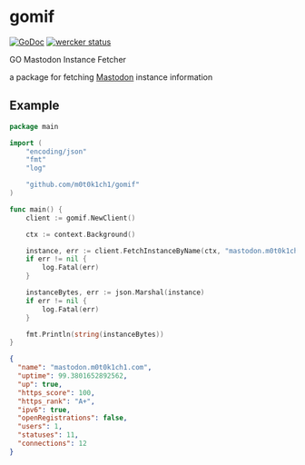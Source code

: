 # gomif

[![GoDoc](https://godoc.org/github.com/m0t0k1ch1/gomif?status.svg)](https://godoc.org/github.com/m0t0k1ch1/gomif) [![wercker status](https://app.wercker.com/status/3ed695cdfed9a63dd66b823302604041/s/master "wercker status")](https://app.wercker.com/project/byKey/3ed695cdfed9a63dd66b823302604041)

GO Mastodon Instance Fetcher

a package for fetching [Mastodon](https://github.com/tootsuite/mastodon) instance information

## Example

``` go
package main

import (
	"encoding/json"
	"fmt"
	"log"

	"github.com/m0t0k1ch1/gomif"
)

func main() {
	client := gomif.NewClient()

	ctx := context.Background()

	instance, err := client.FetchInstanceByName(ctx, "mastodon.m0t0k1ch1.com")
	if err != nil {
		log.Fatal(err)
	}

	instanceBytes, err := json.Marshal(instance)
	if err != nil {
		log.Fatal(err)
	}

	fmt.Println(string(instanceBytes))
}
```

``` json
{
  "name": "mastodon.m0t0k1ch1.com",
  "uptime": 99.3801652892562,
  "up": true,
  "https_score": 100,
  "https_rank": "A+",
  "ipv6": true,
  "openRegistrations": false,
  "users": 1,
  "statuses": 11,
  "connections": 12
}
```
